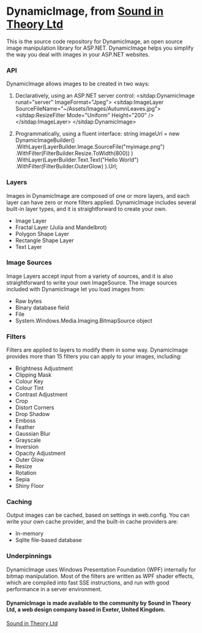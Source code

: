 # DynamicImage, from [Sound in Theory Ltd](http://www.sitdap.com)

This is the source code repository for DynamicImage, an open source image manipulation library for ASP.NET.
DynamicImage helps you simplify the way you deal with images in your ASP.NET websites.


### API

DynamicImage allows images to be created in two ways:
1. Declaratively, using an ASP.NET server control:
		<sitdap:DynamicImage runat="server" ImageFormat="Jpeg">
			<Layers>
				<sitdap:ImageLayer SourceFileName="~/Assets/Images/AutumnLeaves.jpg">
					<Filters>
						<sitdap:ResizeFilter Mode="Uniform" Height="200" />
					</Filters>
				</sitdap:ImageLayer>
			</Layers>
		</sitdap:DynamicImage>

2. Programmatically, using a fluent interface:
		string imageUrl = new DynamicImageBuilder()
			.WithLayer(LayerBuilder.Image.SourceFile("myimage.png")
				.WithFilter(FilterBuilder.Resize.ToWidth(800))
			)
			.WithLayer(LayerBuilder.Text.Text("Hello World")
				.WithFilter(FilterBuilder.OuterGlow)
			).Url;


### Layers

Images in DynamicImage are composed of one or more layers, and each layer can have zero or more filters applied.
DynamicImage includes several built-in layer types, and it is straightforward to create your own.

* Image Layer
* Fractal Layer (Julia and Mandelbrot)
* Polygon Shape Layer
* Rectangle Shape Layer
* Text Layer


### Image Sources

Image Layers accept input from a variety of sources, and it is also straightforward to write your own ImageSource.
The image sources included with DynamicImage let you load images from:

* Raw bytes
* Binary database field
* File
* System.Windows.Media.Imaging.BitmapSource object


### Filters

Filters are applied to layers to modify them in some way. DynamicImage provides more than 15 filters you can apply to your images, including:

* Brightness Adjustment
* Clipping Mask
* Colour Key
* Colour Tint
* Contrast Adjustment
* Crop
* Distort Corners
* Drop Shadow
* Emboss
* Feather
* Gaussian Blur
* Grayscale
* Inversion
* Opacity Adjustment
* Outer Glow
* Resize
* Rotation
* Sepia
* Shiny Floor


### Caching

Output images can be cached, based on settings in web.config. You can write your own cache provider,
and the built-in cache providers are:

* In-memory
* Sqlite file-based database


### Underpinnings

DynamicImage uses Windows Presentation Foundation (WPF) internally for bitmap manipulation.
Most of the filters are written as WPF shader effects, which are compiled into fast SSE instructions,
and run with good performance in a server environment.


#### DynamicImage is made available to the community by Sound in Theory Ltd, a web design company based in Exeter, United Kingdom.  

[Sound in Theory Ltd](http://www.sitdap.com)